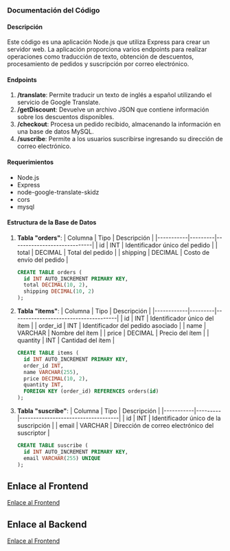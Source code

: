 ### Documentación del Código

#### Descripción
Este código es una aplicación Node.js que utiliza Express para crear un servidor web. La aplicación proporciona varios endpoints para realizar operaciones como traducción de texto, obtención de descuentos, procesamiento de pedidos y suscripción por correo electrónico.

#### Endpoints
1. **/translate**: Permite traducir un texto de inglés a español utilizando el servicio de Google Translate.
2. **/getDiscount**: Devuelve un archivo JSON que contiene información sobre los descuentos disponibles.
3. **/checkout**: Procesa un pedido recibido, almacenando la información en una base de datos MySQL.
4. **/suscribe**: Permite a los usuarios suscribirse ingresando su dirección de correo electrónico.

#### Requerimientos
- Node.js
- Express
- node-google-translate-skidz
- cors
- mysql

#### Estructura de la Base de Datos
1. **Tabla "orders"**:
   | Columna   | Tipo    | Descripción                 |
   |-----------|---------|-----------------------------|
   | id        | INT     | Identificador único del pedido |
   | total     | DECIMAL | Total del pedido            |
   | shipping  | DECIMAL | Costo de envío del pedido   |

   ```sql
   CREATE TABLE orders (
     id INT AUTO_INCREMENT PRIMARY KEY,
     total DECIMAL(10, 2),
     shipping DECIMAL(10, 2)
   );

2. **Tabla "items"**:
   | Columna    | Tipo    | Descripción                          |
   |------------|---------|--------------------------------------|
   | id         | INT     | Identificador único del ítem         |
   | order_id   | INT     | Identificador del pedido asociado    |
   | name       | VARCHAR | Nombre del ítem                      |
   | price      | DECIMAL | Precio del ítem                      |
   | quantity   | INT     | Cantidad del ítem                    |

   ```sql
   CREATE TABLE items (
     id INT AUTO_INCREMENT PRIMARY KEY,
     order_id INT,
     name VARCHAR(255),
     price DECIMAL(10, 2),
     quantity INT,
     FOREIGN KEY (order_id) REFERENCES orders(id)
   );

3. **Tabla "suscribe"**:
   | Columna   | Tipo    | Descripción                        |
   |-----------|---------|------------------------------------|
   | id        | INT     | Identificador único de la suscripción |
   | email     | VARCHAR | Dirección de correo electrónico del suscriptor |

   ```sql
   CREATE TABLE suscribe (
     id INT AUTO_INCREMENT PRIMARY KEY,
     email VARCHAR(255) UNIQUE
   );

## Enlace al Frontend
[Enlace al Frontend](https://ikaroyo.github.io/TF-Web-II-FrontEnd/index.html)

## Enlace al Backend
[Enlace al Frontend](https://tf-web-ii-backend.onrender.com/)
